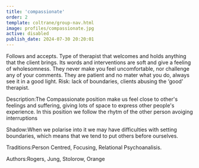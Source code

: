 ```yaml
---
title: 'compassionate'
order: 2
template: coltrane/group-nav.html
image: profiles/compassionate.jpg
active: disabled
publish_date: 2024-07-30 20:20:01
---
```

Follows and accepts. Type of therapist that welcomes and holds anything that the client brings. Its words and interventions are soft and give a feeling of wholesomness. They never make you feel uncomfortable, nor challenge any of your comments. They are patient and no mater what you do, always see it in a good light.
Risk: lack of boundaries, clients abusing the ‘good’ therapist.

Description:The Compassionate position make us feel close to other's feelings and suffering, giving lots of space to express other people's experience. In this position we follow the rhytm of the other person avoiging interruptions

Shadow:When we polarise into it we may have difficulties with setting boundaries, which means that we tend to put others before ourselves.

Traditions:Person Centred, Focusing, Relational Psychoanalisis.

Authors:Rogers, Jung, Stolorow, Orange